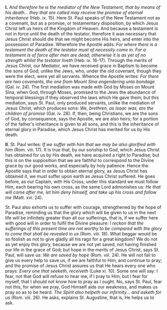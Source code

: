 
**I\.** *And therefore he is the mediator of the New Testament, that by means of his death... they that are called may receive the promise of eternal inheritance* (Heb. ix. 15). Here St. Paul speaks of the New Testament not as a covenant, but as a promise, or testamentary disposition, by which Jesus Christ left us heirs of the Kingdom of Heaven. And because a testament is not in force until the death of the testator, therefore it was necessary that Jesus Christ should die that we might become His heirs, and enter into the possession of Paradise. Wherefore the Apostle adds: *For where there is a testament the death of the testator must of necessity come in. For a testament is of force after men are dead; otherwise it is as yet of no strength whilst the testator liveth* (Heb. ix. 16-17). Through the merits of Jesus Christ, our Mediator, we have received grace in Baptism to become the sons of God; unlike the Jews, who, under the old covenant, though they were the elect, were yet all servants. Whence the Apostle writes: *For there are two covenants, the one from Mount Sina engendering unto bondage* (Gal. iv. 24). The first mediation was made with God by Moses on Mount Sina, when God, through Moses, promised to the Jews the abundance of temporal blessings if they observed the laws which He gave them; but this mediation, says St. Paul, only produced servants, unlike the mediation of Jesus Christ, which produces sons: *We, brethren, as Isaac was, are the children of promise* (Gal. iv. 28). If, then, being Christians, we are the sons of God, by consequence, says the Apostle, we are also heirs; for a portion of the father\'s inheritance is given to all sons, and this is the inheritance of eternal glory in Paradise, which Jesus Christ has merited for us by His death.

**II\.** St. Paul writes: *If we suffer with him that we may be also glorified with him* (Rom. viii. 17). It is true that, by our sonship to God, which Jesus Christ has obtained for us by His death, we have acquired a right to Paradise; but this is on the supposition that we are faithful to correspond to the Divine grace by our good works, and especially by holy patience. Hence the Apostle says that in order to obtain eternal glory, as Jesus Christ has obtained it, we must suffer upon earth as Jesus Christ suffered. He goes before, as our Captain, with His Cross; under this standard we must follow Him, each bearing his own cross, as the same Lord admonishes us: *He that will come after me, let him deny himself, and take up his cross and follow me* (Matt. xvi. 24).

St. Paul also exhorts us to suffer with courage, strengthened by the hope of Paradise, reminding us that the glory which will be given to us in the next life will be infinitely greater than all our sufferings, that is, if we suffer here with good will in order to fulfil the Divine pleasure: *I reckon that the sufferings of this present time are not worthy to be compared with the glory to come that shall be revealed in us* (Rom. viii. 18). What beggar would be so foolish as not to give gladly all his rags for a great kingdom? We do not as yet enjoy this glory, because we are not yet saved, not having finished our life in the grace of God; but hope in the merits of Jesus Christ, says St. Paul, will save us: *We are saved by hope* (Rom. viii. 24). He will not fail to give us every help to save us, if we are faithful to Him, and continue to pray; and the promise of Jesus Christ assures us that He hears every one who prays: *Every one that seeketh, receiveth* (Luke xi. 10). Some one will say: I fear, not that God will refuse to hear me, if I pray to Him, but I fear for myself, that I should not know how to pray as I ought. No, says St. Paul, fear not this, for when we pray, God Himself aids our weakness, and makes us pray so as to be heard. *The Spirit also helpeth our infirmity... and asketh for us* (Rom. viii. 26). He asks, explains St. Augustine, that is, He helps us to ask.

